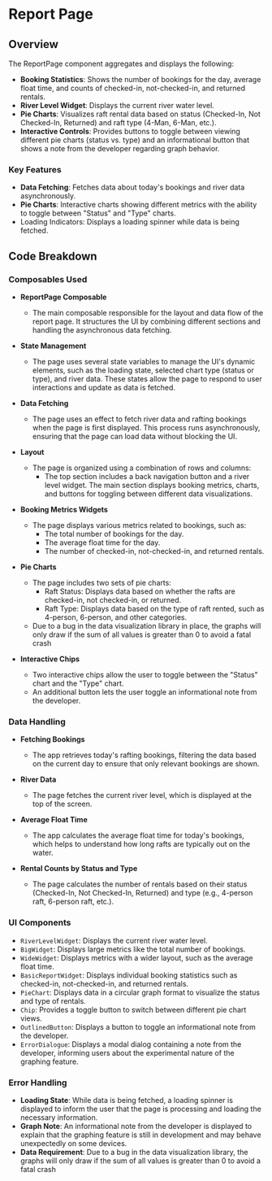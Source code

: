 # Report Page

## Overview

The ReportPage component aggregates and displays the following:
- **Booking Statistics**: Shows the number of bookings for the day, average float time, and counts of checked-in, not-checked-in, and returned rentals.
- **River Level Widget**: Displays the current river water level.
- **Pie Charts**: Visualizes raft rental data based on status (Checked-In, Not Checked-In, Returned) and raft type (4-Man, 6-Man, etc.).
- **Interactive Controls**: Provides buttons to toggle between viewing different pie charts (status vs. type) and an informational button that shows a note from the developer regarding graph behavior.

### Key Features
- **Data Fetching**: Fetches data about today's bookings and river data asynchronously.
- **Pie Charts**: Interactive charts showing different metrics with the ability to toggle between "Status" and "Type" charts.
- Loading Indicators: Displays a loading spinner while data is being fetched.

## Code Breakdown
### Composables Used
- **ReportPage Composable**
    - The main composable responsible for the layout and data flow of the report page. It structures the UI by combining different sections and handling the asynchronous data fetching.

- **State Management**
    - The page uses several state variables to manage the UI's dynamic elements, such as the loading state, selected chart type (status or type), and river data. These states allow the page to respond to user interactions and update as data is fetched.

- **Data Fetching**
    - The page uses an effect to fetch river data and rafting bookings when the page is first displayed. This process runs asynchronously, ensuring that the page can load data without blocking the UI.

- **Layout**
    - The page is organized using a combination of rows and columns:
        - The top section includes a back navigation button and a river level widget.
        The main section displays booking metrics, charts, and buttons for toggling between different data visualizations.

- **Booking Metrics Widgets**
    - The page displays various metrics related to bookings, such as:
        - The total number of bookings for the day.
        - The average float time for the day.
        - The number of checked-in, not-checked-in, and returned rentals.

- **Pie Charts**
    - The page includes two sets of pie charts:
        - Raft Status: Displays data based on whether the rafts are checked-in, not checked-in, or returned.
        - Raft Type: Displays data based on the type of raft rented, such as 4-person, 6-person, and other categories.
    - Due to a bug in the data visualization library in place, the graphs will only draw if the sum of all values is greater than 0 to avoid a fatal crash

- **Interactive Chips**
    - Two interactive chips allow the user to toggle between the "Status" chart and the "Type" chart.
    - An additional button lets the user toggle an informational note from the developer.

### Data Handling

- **Fetching Bookings**
    - The app retrieves today's rafting bookings, filtering the data based on the current day to ensure that only relevant bookings are shown.

- **River Data**
    - The page fetches the current river level, which is displayed at the top of the screen.

- **Average Float Time**
    - The app calculates the average float time for today's bookings, which helps to understand how long rafts are typically out on the water.

- **Rental Counts by Status and Type**
    - The page calculates the number of rentals based on their status (Checked-In, Not Checked-In, Returned) and type (e.g., 4-person raft, 6-person raft, etc.).

### UI Components
- `RiverLevelWidget`: Displays the current river water level.
- `BigWidget`: Displays large metrics like the total number of bookings.
- `WideWidget`: Displays metrics with a wider layout, such as the average float time.
- `BasicReportWidget`: Displays individual booking statistics such as checked-in, not-checked-in, and returned rentals.
- `PieChart`: Displays data in a circular graph format to visualize the status and type of rentals.
- `Chip`: Provides a toggle button to switch between different pie chart views.
- `OutlinedButton`: Displays a button to toggle an informational note from the developer.
- `ErrorDialogue`: Displays a modal dialog containing a note from the developer, informing users about the experimental nature of the graphing feature.

### Error Handling
- **Loading State**: While data is being fetched, a loading spinner is displayed to inform the user that the page is processing and loading the necessary information.
- **Graph Note**: An informational note from the developer is displayed to explain that the graphing feature is still in development and may behave unexpectedly on some devices.
- **Data Requirement**: Due to a bug in the data visualization library, the graphs will only draw if the sum of all values is greater than 0 to avoid a fatal crash

